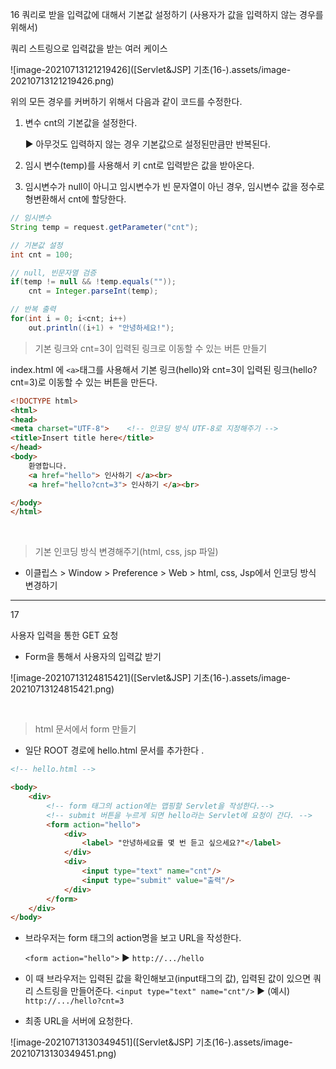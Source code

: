 16
쿼리로 받을 입력값에 대해서 기본값 설정하기 (사용자가 값을 입력하지 않는 경우를 위해서)



쿼리 스트링으로 입력값을 받는 여러 케이스

![image-20210713121219426]([Servlet&JSP] 기초(16-).assets/image-20210713121219426.png)



위의 모든 경우를 커버하기 위해서 다음과 같이 코드를 수정한다.

1. 변수 cnt의 기본값을 설정한다. 

   ▶ 아무것도 입력하지 않는 경우 기본값으로 설정된만큼만 반복된다. 

2. 임시 변수(temp)를 사용해서 키 cnt로 입력받은 값을 받아온다.

3. 임시변수가 null이 아니고 임시변수가 빈 문자열이 아닌 경우, 임시변수 값을 정수로 형변환해서 cnt에 할당한다. 

```java
// 임시변수
String temp = request.getParameter("cnt");

// 기본값 설정
int cnt = 100;

// null, 빈문자열 검증
if(temp != null && !temp.equals(""));
	cnt = Integer.parseInt(temp);

// 반복 출력
for(int i = 0; i<cnt; i++)
    out.println((i+1) + "안녕하세요!");

```



> 기본 링크와 cnt=3이 입력된 링크로 이동할 수 있는 버튼 만들기

index.html 에 `<a>`태그를 사용해서 기본 링크(hello)와 cnt=3이 입력된 링크(hello?cnt=3)로 이동할 수 있는 버튼을 만든다.

```html
<!DOCTYPE html>
<html>
<head>
<meta charset="UTF-8">    <!-- 인코딩 방식 UTF-8로 지정해주기 -->
<title>Insert title here</title>
</head>
<body>
	환영합니다.
	<a href="hello"> 인사하기 </a><br>
	<a href="hello?cnt=3"> 인사하기 </a><br>

</body>
</html>
```

​        

> 기본 인코딩 방식 변경해주기(html, css, jsp 파일)

* 이클립스 > Window > Preference > Web > html, css, Jsp에서 인코딩 방식 변경하기     





---

17

사용자 입력을 통한 GET 요청

* Form을 통해서 사용자의 입력값 받기

![image-20210713124815421]([Servlet&JSP] 기초(16-).assets/image-20210713124815421.png)

​    

> html 문서에서 form 만들기

* 일단 ROOT 경로에 hello.html 문서를 추가한다 .

```html
<!-- hello.html -->

<body>
    <div>
        <!-- form 태그의 action에는 맵핑할 Servlet을 작성한다.-->
        <!-- submit 버튼을 누르게 되면 hello라는 Servlet에 요청이 간다. -->
        <form action="hello">
            <div>
                <label> "안녕하세요를 몇 번 듣고 싶으세요?"</label>
            </div>
            <div>
                <input type="text" name="cnt"/>
                <input type="submit" value="출력"/>
            </div>
        </form>
    </div>
</body>
```

* 브라우저는 form 태그의 action명을 보고 URL을 작성한다.

  `<form action="hello">` ▶ `http://.../hello`     



* 이 때 브라우저는 입력된 값을 확인해보고(input태그의 값), 입력된 값이 있으면 쿼리 스트링을 만들어준다.
  `<input type="text" name="cnt"/>` ▶  (예시) `http://.../hello?cnt=3`     



* 최종 URL을 서버에 요청한다.       

![image-20210713130349451]([Servlet&JSP] 기초(16-).assets/image-20210713130349451.png)



